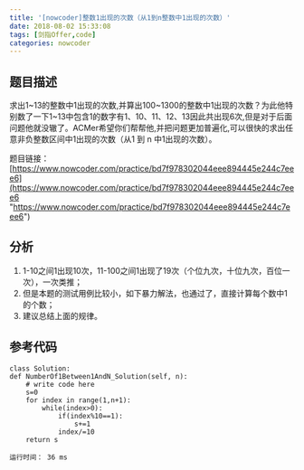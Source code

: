 ```yaml
---
title: '[nowcoder]整数1出现的次数（从1到n整数中1出现的次数）'
date: 2018-08-02 15:33:08
tags: [剑指Offer,code]
categories: nowcoder
---
```


## 题目描述

求出1~13的整数中1出现的次数,并算出100~1300的整数中1出现的次数？为此他特别数了一下1~13中包含1的数字有1、10、11、12、13因此共出现6次,但是对于后面问题他就没辙了。ACMer希望你们帮帮他,并把问题更加普遍化,可以很快的求出任意非负整数区间中1出现的次数（从1 到 n 中1出现的次数）。

题目链接： [https://www.nowcoder.com/practice/bd7f978302044eee894445e244c7eee6](https://www.nowcoder.com/practice/bd7f978302044eee894445e244c7eee6 "https://www.nowcoder.com/practice/bd7f978302044eee894445e244c7eee6")

<!-- more -->

## 分析

1. 1-10之间1出现10次，11-100之间1出现了19次（个位九次，十位九次，百位一次），一次类推；
2. 但是本题的测试用例比较小，如下暴力解法，也通过了，直接计算每个数中1的个数；
3. 建议总结上面的规律。

## 参考代码

	class Solution:
    def NumberOf1Between1AndN_Solution(self, n):
        # write code here
        s=0
        for index in range(1,n+1):
            while(index>0):
                if(index%10==1):
                    s+=1
                index/=10
        return s

	运行时间： 36 ms